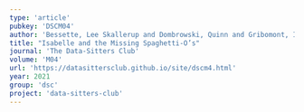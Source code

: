 ```yaml
---
type: 'article'
pubkey: 'DSCM04'
author: 'Bessette, Lee Skallerup and Dombrowski, Quinn and Gribomont, Isabelle'
title: "Isabelle and the Missing Spaghetti-O’s"
journal: 'The Data-Sitters Club'
volume: 'M04'
url: 'https://datasittersclub.github.io/site/dscm4.html'
year: 2021
group: 'dsc'
project: 'data-sitters-club'
---
```

